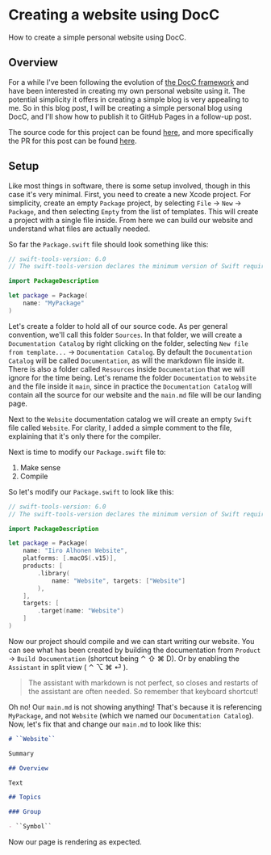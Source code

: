 #  Creating a website using DocC

How to create a simple personal website using DocC.

## Overview

For a while I've been following the evolution of [the DocC framework](https://github.com/swiftlang/swift-docc) and have been interested in creating my own personal website using it. The potential simplicity it offers in creating a simple blog is very appealing to me. So in this blog post, I will be creating a simple personal blog using DocC, and I'll show how to publish it to GitHub Pages in a follow-up post.

The source code for this project can be found [here](https://github.com/Iikeli/iiroalhonen.com), and more specifically the PR for this post can be found [here](https://github.com/Iikeli/iiroalhonen.com/pull/1).

## Setup

Like most things in software, there is some setup involved, though in this case it's very minimal. First, you need to create a new Xcode project. For simplicity, create an empty `Package` project, by selecting `File` -> `New` -> `Package`, and then selecting `Empty` from the list of templates. This will create a project with a single file inside. From here we can build our website and understand what files are actually needed.

So far the `Package.swift` file should look something like this:
```swift
// swift-tools-version: 6.0
// The swift-tools-version declares the minimum version of Swift required to build this package.

import PackageDescription

let package = Package(
    name: "MyPackage"
)

```

Let's create a folder to hold all of our source code. As per general convention, we'll call this folder `Sources`. In that folder, we will create a `Documentation Catalog` by right clicking on the folder, selecting `New file from template...` -> `Documentation Catalog`. By default the `Documentation Catalog` will be called `Documentation`, as will the markdown file inside it. There is also a folder called `Resources` inside `Documentation` that we will ignore for the time being. Let's rename the folder `Documentation` to `Website` and the file inside it `main`, since in practice the `Documentation Catalog` will contain all the source for our website and the `main.md` file will be our landing page.

Next to the `Website` documentation catalog we will create an empty `Swift` file called `Website`. For clarity, I added a simple comment to the file, explaining that it's only there for the compiler.

Next is time to modify our `Package.swift` file to:
1. Make sense
2. Compile

So let's modify our `Package.swift` to look like this:
```swift
// swift-tools-version: 6.0
// The swift-tools-version declares the minimum version of Swift required to build this package.

import PackageDescription

let package = Package(
    name: "Iiro Alhonen Website",
    platforms: [.macOS(.v15)],
    products: [
        .library(
            name: "Website", targets: ["Website"]
        ),
    ],
    targets: [
        .target(name: "Website")
    ]
)
```

Now our project should compile and we can start writing our website. You can see what has been created by building the documentation from `Product` -> `Build Documentation` (shortcut being ⌃ ⇧ ⌘ D). Or by enabling the `Assistant` in split view ( ⌃ ⌥ ⌘ ⏎ ).

> The assistant with markdown is not perfect, so closes and restarts of the assistant are often needed. So remember that keyboard shortcut!

Oh no! Our `main.md` is not showing anything! That's because it is referencing `MyPackage`, and not `Website` (which we named our `Documentation Catalog`). Now, let's fix that and change our `main.md` to look like this:

```markdown
# ``Website``

Summary

## Overview

Text

## Topics

### Group

- ``Symbol``

```

Now our page is rendering as expected.
